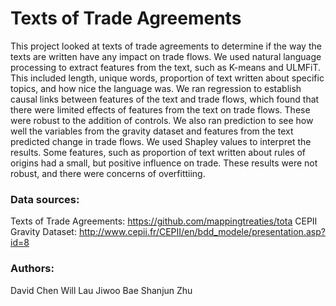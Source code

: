 # Texts of Trade Agreements
This project looked at texts of trade agreements to determine if the way the texts are written have any impact on trade flows.
We used natural language processing to extract features from the text, such as K-means and ULMFiT. This included length, unique words, proportion of text written about specific topics, and how nice the language was.
We ran regression to establish causal links between features of the text and trade flows, which found that there were limited effects of features from the text on trade flows. These were robust to the addition of controls.
We also ran prediction to see how well the variables from the gravity dataset and features from the text predicted change in trade flows. We used Shapley values to interpret the results. Some features, such as proportion of text written about rules of origins had a small, but positive influence on trade. These results were not robust, and there were concerns of overfittiing.

### Data sources:
Texts of Trade Agreements: https://github.com/mappingtreaties/tota
CEPII Gravity Dataset: http://www.cepii.fr/CEPII/en/bdd_modele/presentation.asp?id=8

### Authors:
David Chen
Will Lau
Jiwoo Bae
Shanjun Zhu
